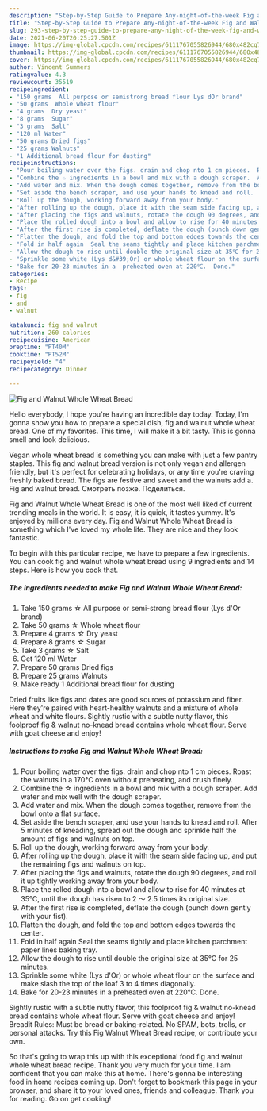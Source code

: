 ```yaml
---
description: "Step-by-Step Guide to Prepare Any-night-of-the-week Fig and Walnut Whole Wheat Bread"
title: "Step-by-Step Guide to Prepare Any-night-of-the-week Fig and Walnut Whole Wheat Bread"
slug: 293-step-by-step-guide-to-prepare-any-night-of-the-week-fig-and-walnut-whole-wheat-bread
date: 2021-06-20T20:25:27.501Z
image: https://img-global.cpcdn.com/recipes/6111767055826944/680x482cq70/fig-and-walnut-whole-wheat-bread-recipe-main-photo.jpg
thumbnail: https://img-global.cpcdn.com/recipes/6111767055826944/680x482cq70/fig-and-walnut-whole-wheat-bread-recipe-main-photo.jpg
cover: https://img-global.cpcdn.com/recipes/6111767055826944/680x482cq70/fig-and-walnut-whole-wheat-bread-recipe-main-photo.jpg
author: Vincent Summers
ratingvalue: 4.3
reviewcount: 35519
recipeingredient:
- "150 grams  All purpose or semistrong bread flour Lys dOr brand"
- "50 grams  Whole wheat flour"
- "4 grams  Dry yeast"
- "8 grams  Sugar"
- "3 grams  Salt"
- "120 ml Water"
- "50 grams Dried figs"
- "25 grams Walnuts"
- "1 Additional bread flour for dusting"
recipeinstructions:
- "Pour boiling water over the figs. drain and chop nto 1 cm pieces.  Roast the walnuts in a 170℃ oven without preheating, and crush finely."
- "Combine the ☆ ingredients in a bowl and mix with a dough scraper.  Add water and mix well with the dough scraper."
- "Add water and mix. When the dough comes together, remove from the bowl onto a flat surface."
- "Set aside the bench scraper, and use your hands to knead and roll.  After 5 minutes of kneading, spread out the dough and sprinkle half the amount of figs and walnuts on top."
- "Roll up the dough, working forward away from your body."
- "After rolling up the dough, place it with the seam side facing up, and put the remaining figs and walnuts on top."
- "After placing the figs and walnuts, rotate the dough 90 degrees, and roll it up tightly working away from your body."
- "Place the rolled dough into a bowl and allow to rise for 40 minutes at 35℃, until the dough has risen to  2 ～ 2.5 times its original size."
- "After the first rise is completed, deflate the dough (punch down gently with your fist)."
- "Flatten the dough, and fold the top and bottom edges towards the center."
- "Fold in half again  Seal the seams tightly and place kitchen parchment paper lines baking tray."
- "Allow the dough to rise until double the original size at 35℃ for 25 minutes."
- "Sprinkle some white (Lys d&#39;Or) or whole wheat flour on the surface and make slash the top of the loaf 3 to 4 times diagonally."
- "Bake for 20-23 minutes in a  preheated oven at 220℃.  Done."
categories:
- Recipe
tags:
- fig
- and
- walnut

katakunci: fig and walnut 
nutrition: 260 calories
recipecuisine: American
preptime: "PT40M"
cooktime: "PT52M"
recipeyield: "4"
recipecategory: Dinner

---
```



![Fig and Walnut Whole Wheat Bread](https://img-global.cpcdn.com/recipes/6111767055826944/680x482cq70/fig-and-walnut-whole-wheat-bread-recipe-main-photo.jpg)

Hello everybody, I hope you're having an incredible day today. Today, I'm gonna show you how to prepare a special dish, fig and walnut whole wheat bread. One of my favorites. This time, I will make it a bit tasty. This is gonna smell and look delicious.

Vegan whole wheat bread is something you can make with just a few pantry staples. This fig and walnut bread version is not only vegan and allergen friendly, but it&#39;s perfect for celebrating holidays, or any time you&#39;re craving freshly baked bread. The figs are festive and sweet and the walnuts add a. Fig and walnut bread. Смотреть позже. Поделиться.

Fig and Walnut Whole Wheat Bread is one of the most well liked of current trending meals in the world. It is easy, it is quick, it tastes yummy. It's enjoyed by millions every day. Fig and Walnut Whole Wheat Bread is something which I've loved my whole life. They are nice and they look fantastic.


To begin with this particular recipe, we have to prepare a few ingredients. You can cook fig and walnut whole wheat bread using 9 ingredients and 14 steps. Here is how you cook that.

<!--inarticleads1-->

##### The ingredients needed to make Fig and Walnut Whole Wheat Bread:

1. Take 150 grams ☆ All purpose or semi-strong bread flour (Lys d&#39;Or brand)
1. Take 50 grams ☆ Whole wheat flour
1. Prepare 4 grams ☆ Dry yeast
1. Prepare 8 grams ☆ Sugar
1. Take 3 grams ☆ Salt
1. Get 120 ml Water
1. Prepare 50 grams Dried figs
1. Prepare 25 grams Walnuts
1. Make ready 1 Additional bread flour for dusting


Dried fruits like figs and dates are good sources of potassium and fiber. Here they&#39;re paired with heart-healthy walnuts and a mixture of whole wheat and white flours. Sightly rustic with a subtle nutty flavor, this foolproof fig &amp; walnut no-knead bread contains whole wheat flour. Serve with goat cheese and enjoy! 

<!--inarticleads2-->

##### Instructions to make Fig and Walnut Whole Wheat Bread:

1. Pour boiling water over the figs. drain and chop nto 1 cm pieces.  Roast the walnuts in a 170℃ oven without preheating, and crush finely.
1. Combine the ☆ ingredients in a bowl and mix with a dough scraper.  Add water and mix well with the dough scraper.
1. Add water and mix. When the dough comes together, remove from the bowl onto a flat surface.
1. Set aside the bench scraper, and use your hands to knead and roll.  After 5 minutes of kneading, spread out the dough and sprinkle half the amount of figs and walnuts on top.
1. Roll up the dough, working forward away from your body.
1. After rolling up the dough, place it with the seam side facing up, and put the remaining figs and walnuts on top.
1. After placing the figs and walnuts, rotate the dough 90 degrees, and roll it up tightly working away from your body.
1. Place the rolled dough into a bowl and allow to rise for 40 minutes at 35℃, until the dough has risen to  2 ～ 2.5 times its original size.
1. After the first rise is completed, deflate the dough (punch down gently with your fist).
1. Flatten the dough, and fold the top and bottom edges towards the center.
1. Fold in half again  Seal the seams tightly and place kitchen parchment paper lines baking tray.
1. Allow the dough to rise until double the original size at 35℃ for 25 minutes.
1. Sprinkle some white (Lys d&#39;Or) or whole wheat flour on the surface and make slash the top of the loaf 3 to 4 times diagonally.
1. Bake for 20-23 minutes in a  preheated oven at 220℃.  Done.


Sightly rustic with a subtle nutty flavor, this foolproof fig &amp; walnut no-knead bread contains whole wheat flour. Serve with goat cheese and enjoy! Breadit Rules: Must be bread or baking-related. No SPAM, bots, trolls, or personal attacks. Try this Fig Walnut Wheat Bread recipe, or contribute your own. 

So that's going to wrap this up with this exceptional food fig and walnut whole wheat bread recipe. Thank you very much for your time. I am confident that you can make this at home. There's gonna be interesting food in home recipes coming up. Don't forget to bookmark this page in your browser, and share it to your loved ones, friends and colleague. Thank you for reading. Go on get cooking!

